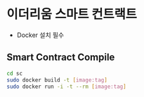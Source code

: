 # 이더리움 스마트 컨트랙트

- Docker 설치 필수

## Smart Contract Compile

```sh
cd sc
sudo docker build -t [image:tag]
sudo docker run -i -t --rm [image:tag]
```
